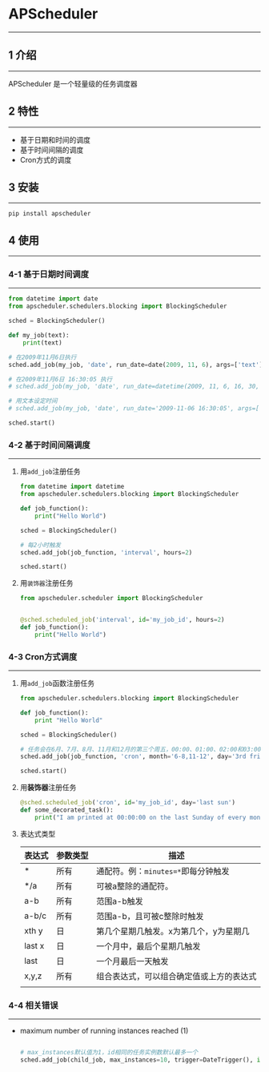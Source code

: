 # APScheduler

***



## 1 介绍

***

APScheduler 是一个轻量级的任务调度器



## 2 特性

***

+ 基于日期和时间的调度
+ 基于时间间隔的调度
+ Cron方式的调度



## 3 安装

***

```shell
pip install apscheduler
```





## 4 使用

***



### 4-1 基于日期时间调度

***

```python
from datetime import date
from apscheduler.schedulers.blocking import BlockingScheduler

sched = BlockingScheduler()

def my_job(text):
    print(text)

# 在2009年11月6日执行
sched.add_job(my_job, 'date', run_date=date(2009, 11, 6), args=['text'])

# 在2009年11月6日 16:30:05 执行
# sched.add_job(my_job, 'date', run_date=datetime(2009, 11, 6, 16, 30, 5), args=['text'])

# 用文本设定时间
# sched.add_job(my_job, 'date', run_date='2009-11-06 16:30:05', args=['text'])

sched.start()
```





### 4-2 基于时间间隔调度

***

1. 用`add_job`注册任务

   ```python
   from datetime import datetime
   from apscheduler.schedulers.blocking import BlockingScheduler
   
   def job_function():
       print("Hello World")
   
   sched = BlockingScheduler()
   
   # 每2小时触发
   sched.add_job(job_function, 'interval', hours=2)
   
   sched.start()
   ```

2. 用`装饰器`注册任务

   ```python
   from apscheduler.scheduler import BlockingScheduler
   
   
   @sched.scheduled_job('interval', id='my_job_id', hours=2)
   def job_function():
       print("Hello World")
   ```

   



### 4-3 Cron方式调度

***

1. 用`add_job`函数注册任务

   ```python
   from apscheduler.schedulers.blocking import BlockingScheduler
   
   def job_function():
       print "Hello World"
   
   sched = BlockingScheduler()
   
   # 任务会在6月、7月、8月、11月和12月的第三个周五，00:00、01:00、02:00和03:00触发
   sched.add_job(job_function, 'cron', month='6-8,11-12', day='3rd fri', hour='0-3')
   
   sched.start()
   ```

   

2. 用**装饰器**注册任务

   ```python
   @sched.scheduled_job('cron', id='my_job_id', day='last sun')
   def some_decorated_task():
       print("I am printed at 00:00:00 on the last Sunday of every month!")
   ```

3. 表达式类型

   | 表达式 | 参数类型 | 描述                                     |
   | ------ | -------- | ---------------------------------------- |
   | *      | 所有     | 通配符。例：`minutes=*`即每分钟触发      |
   | */a    | 所有     | 可被a整除的通配符。                      |
   | a-b    | 所有     | 范围a-b触发                              |
   | a-b/c  | 所有     | 范围a-b，且可被c整除时触发               |
   | xth y  | 日       | 第几个星期几触发。x为第几个，y为星期几   |
   | last x | 日       | 一个月中，最后个星期几触发               |
   | last   | 日       | 一个月最后一天触发                       |
   | x,y,z  | 所有     | 组合表达式，可以组合确定值或上方的表达式 |
   |        |          |                                          |



### 4-4 相关错误

***

+ maximum number of running instances reached (1)

  ```python
  
  # max_instances默认值为1，id相同的任务实例数默认最多一个
  sched.add_job(child_job, max_instances=10, trigger=DateTrigger(), id="123")
  ```

  





